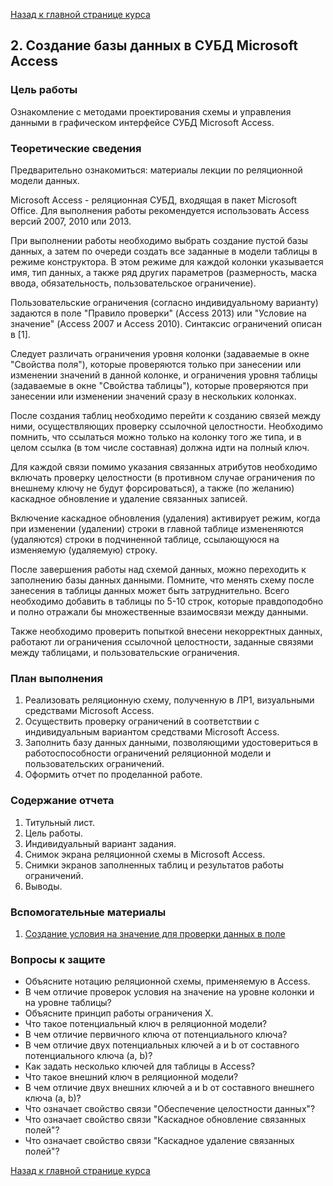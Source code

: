 [Назад к главной странице курса](https://github.com/db2015ss/syllabus)

## 2. Создание базы данных в СУБД Microsoft Access

### Цель работы

Ознакомление с методами проектирования схемы и управления данными в графическом интерфейсе СУБД Microsoft Access.

### Теоретические сведения

Предварительно ознакомиться: материалы лекции по реляционной модели данных.

Microsoft Access - реляционная СУБД, входящая в пакет Microsoft Office. Для выполнения работы рекомендуется использовать Access версий 2007, 2010 или 2013.

При выполнении работы необходимо выбрать создание пустой базы данных, а затем по очереди создать все заданные в модели таблицы в режиме конструктора. В этом режиме для каждой колонки указывается имя, тип данных, а также ряд других параметров (размерность, маска ввода, обязательность, пользовательское ограничение).

Пользовательские ограничения (согласно индивидуальному варианту) задаются в поле "Правило проверки" (Access 2013) или "Условие на значение" (Access 2007 и Access 2010). Синтаксис ограничений описан в [1].

Следует различать ограничения уровня колонки (задаваемые в окне "Свойства поля"), которые проверяются только при занесении или изменении значений в данной колонке, и ограничения уровня таблицы (задаваемые в окне "Свойства таблицы"), которые проверяются при занесении или изменении значений сразу в нескольких колонках.

После создания таблиц необходимо перейти к созданию связей между ними, осуществляющих проверку ссылочной целостности. Необходимо помнить, что ссылаться можно только на колонку того же типа, и в целом ссылка (в том числе составная) должна идти на полный ключ.

Для каждой связи помимо указания связанных атрибутов необходимо включать проверку целостности (в противном случае ограничения по внешнему ключу не будут форсироваться), а также (по желанию) каскадное обновление и удаление связанных записей.

Включение каскадное обновления (удаления) активирует режим, когда при изменении (удалении) строки в главной таблице измененяются (удаляются) строки в подчиненной таблице, ссылающуюся на изменяемую (удаляемую) строку.

После завершения работы над схемой данных, можно переходить к заполнению базы данных данными. Помните, что менять схему после занесения в таблицы данных может быть затруднительно. Всего необходимо добавить в таблицы по 5-10 строк, которые правдоподобно и полно отражали бы множественные взаимосвязи между данными.

Также необходимо проверить попыткой внесени некорректных данных, работают ли ограничения ссылочной целостности, заданные связями между таблицами, и пользовательские ограничения.

### План выполнения

1. Реализовать реляционную схему, полученную в ЛР1, визуальными средствами Microsoft Access.
2. Осуществить проверку ограничений в соответствии с индивидуальным вариантом средствами Microsoft Access.
3. Заполнить базу данных данными, позволяющими удостовериться в работоспособности ограничений реляционной модели и пользовательских ограничений.
4. Оформить отчет по проделанной работе.

### Содержание отчета

1. Титульный лист.
2. Цель работы.
3. Индивидуальный вариант задания.
4. Снимок экрана реляционной схемы в Microsoft Access.
5. Снимки экранов заполненных таблиц и результатов работы ограничений.
6. Выводы.

### Вспомогательные материалы

1. [Создание условия на значение для проверки данных в поле](http://office.microsoft.com/ru-ru/access-help/HA010096312.aspx)

### Вопросы к защите

*   Объясните нотацию реляционной схемы, применяемую в Access.
*   В чем отличие проверок условия на значение на уровне колонки и на уровне таблицы?
*   Объясните принцип работы ограничения X.
*   Что такое потенциальный ключ в реляционной модели?
*   В чем отличие первичного ключа от потенциального ключа?
*   В чем отличие двух потенциальных ключей a и b от составного потенциального ключа (a, b)?
*   Как задать несколько ключей для таблицы в Access?
*   Что такое внешний ключ в реляционной модели?
*   В чем отличие двух внешних ключей a и b от составного внешнего ключа (a, b)?
*   Что означает свойство связи "Обеспечение целостности данных"?
*   Что означает свойство связи "Каскадное обновление связанных полей"?
*   Что означает свойство связи "Каскадное удаление связанных полей"?

[Назад к главной странице курса](https://github.com/db2015ss/syllabus)
